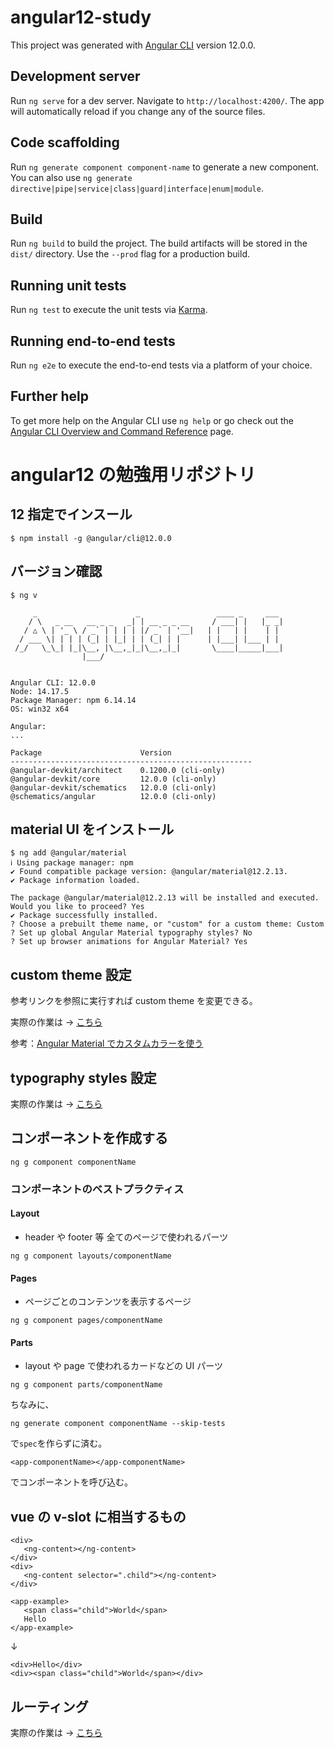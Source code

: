 # angular12-study

This project was generated with [Angular CLI](https://github.com/angular/angular-cli) version 12.0.0.

## Development server

Run `ng serve` for a dev server. Navigate to `http://localhost:4200/`. The app will automatically reload if you change any of the source files.

## Code scaffolding

Run `ng generate component component-name` to generate a new component. You can also use `ng generate directive|pipe|service|class|guard|interface|enum|module`.

## Build

Run `ng build` to build the project. The build artifacts will be stored in the `dist/` directory. Use the `--prod` flag for a production build.

## Running unit tests

Run `ng test` to execute the unit tests via [Karma](https://karma-runner.github.io).

## Running end-to-end tests

Run `ng e2e` to execute the end-to-end tests via a platform of your choice.

## Further help

To get more help on the Angular CLI use `ng help` or go check out the [Angular CLI Overview and Command Reference](https://angular.io/cli) page.

# angular12 の勉強用リポジトリ

## 12 指定でインスール

```
$ npm install -g @angular/cli@12.0.0
```

## バージョン確認

```
$ ng v

     _                      _                 ____ _     ___
    / \   _ __   __ _ _   _| | __ _ _ __     / ___| |   |_ _|
   / △ \ | '_ \ / _` | | | | |/ _` | '__|   | |   | |    | |
  / ___ \| | | | (_| | |_| | | (_| | |      | |___| |___ | |
 /_/   \_\_| |_|\__, |\__,_|_|\__,_|_|       \____|_____|___|
                |___/


Angular CLI: 12.0.0
Node: 14.17.5
Package Manager: npm 6.14.14
OS: win32 x64

Angular:
...

Package                      Version
------------------------------------------------------
@angular-devkit/architect    0.1200.0 (cli-only)
@angular-devkit/core         12.0.0 (cli-only)
@angular-devkit/schematics   12.0.0 (cli-only)
@schematics/angular          12.0.0 (cli-only)
```

## material UI をインストール

```
$ ng add @angular/material
ℹ Using package manager: npm
✔ Found compatible package version: @angular/material@12.2.13.
✔ Package information loaded.

The package @angular/material@12.2.13 will be installed and executed.
Would you like to proceed? Yes
✔ Package successfully installed.
? Choose a prebuilt theme name, or "custom" for a custom theme: Custom
? Set up global Angular Material typography styles? No
? Set up browser animations for Angular Material? Yes
```

## custom theme 設定

参考リンクを参照に実行すれば custom theme を変更できる。

実際の作業は → [こちら](https://github.com/progblog-sank/angular12-study/commit/995f5a01c9a0eb9ea246ead722c00c7a112d3e51)

参考：[Angular Material でカスタムカラーを使う](https://zenn.dev/fusho_takahashi/articles/20d044c4a2d459b5c2ca)

## typography styles 設定

実際の作業は → [こちら](https://github.com/progblog-sank/angular12-study/commit/19d2e56dc91bcb91af7330c17a33d715e93253cc)

## コンポーネントを作成する

```
ng g component componentName
```

### コンポーネントのベストプラクティス

#### Layout

- header や footer 等 全てのページで使われるパーツ

```
ng g component layouts/componentName
```

#### Pages

- ページごとのコンテンツを表示するページ

```
ng g component pages/componentName
```

#### Parts

- layout や page で使われるカードなどの UI パーツ

```
ng g component parts/componentName
```

ちなみに、

```
ng generate component componentName --skip-tests
```

で`spec`を作らずに済む。

```
<app-componentName></app-componentName>
```

でコンポーネントを呼び込む。

## vue の v-slot に相当するもの

```
<div>
   <ng-content></ng-content>
</div>
<div>
   <ng-content selector=".child"></ng-content>
</div>
```

```
<app-example>
   <span class="child">World</span>
   Hello
</app-example>
```

↓

```
<div>Hello</div>
<div><span class="child">World</span></div>
```

## ルーティング
実際の作業は → [こちら](https://github.com/progblog-sank/angular12-study/commit/bbe8e9979f24ad9431c71f5f9732bdbfd35afd72)

